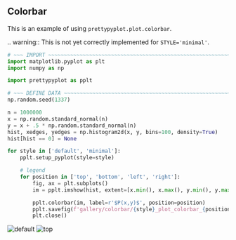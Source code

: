## Colorbar

This is an example of using `prettypyplot.plot.colorbar`.

.. warning::
    This is not yet correctly implemented for `STYLE='minimal'`.

```python
# ~~~ IMPORT ~~~~~~~~~~~~~~~~~~~~~~~~~~~~~~~~~~~~~~~~~~~~~~~~~~~~~~~~~~~~~~~~~~
import matplotlib.pyplot as plt
import numpy as np

import prettypyplot as pplt

# ~~~ DEFINE DATA ~~~~~~~~~~~~~~~~~~~~~~~~~~~~~~~~~~~~~~~~~~~~~~~~~~~~~~~~~~~~~
np.random.seed(1337)

n = 1000000
x = np.random.standard_normal(n)
y = x + .5 * np.random.standard_normal(n)
hist, xedges, yedges = np.histogram2d(x, y, bins=100, density=True)
hist[hist == 0] = None

for style in ['default', 'minimal']:
    pplt.setup_pyplot(style=style)

    # legend
    for position in ['top', 'bottom', 'left', 'right']:
        fig, ax = plt.subplots()
        im = pplt.imshow(hist, extent=[x.min(), x.max(), y.min(), y.max()])

        pplt.colorbar(im, label=r'$P(x,y)$', position=position)
        pplt.savefig(f'gallery/colorbar/{style}_plot_colorbar_{position}.png')
        plt.close()
```

![default](../gallery/colorbar/default_plot_colorbar_right.png)
![top](../gallery/colorbar/default_plot_colorbar_top.png)
